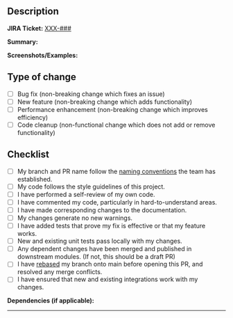 ## Description

<!-- Upon completing this template, please ensure that the PR title and content accurately reflect the changes -->

**JIRA Ticket:** [XXX-###](https://mfslcapstone.atlassian.net/browse/XXX-###)

**Summary:**
<!-- Please include a summary of the change, the issue it addresses, or the feature it implements. Clearly state the impact of this change on the existing system and any new functionalities being introduced. -->

**Screenshots/Examples:**
<!-- If applicable, add screenshots or examples to help explain your change. Label screenshots as necessary for clarity. -->

## Type of change

<!-- Please check the relevant option. -->

- [ ] Bug fix (non-breaking change which fixes an issue)
- [ ] New feature (non-breaking change which adds functionality)
- [ ] Performance enhancement (non-breaking change which improves efficiency)
- [ ] Code cleanup (non-functional change which does not add or remove functionality)

## Checklist

<!-- Please check off the items you have completed and provide explanations as necessary. -->

- [ ] My branch and PR name follow the [naming conventions](https://mfslcapstone.atlassian.net/wiki/spaces/SD/pages/4358145/Development+Naming+Conventions) the team has established.
- [ ] My code follows the style guidelines of this project.
- [ ] I have performed a self-review of my own code.
- [ ] I have commented my code, particularly in hard-to-understand areas.
- [ ] I have made corresponding changes to the documentation.
- [ ] My changes generate no new warnings.
- [ ] I have added tests that prove my fix is effective or that my feature works.
- [ ] New and existing unit tests pass locally with my changes.
- [ ] Any dependent changes have been merged and published in downstream modules. (If not, this should be a draft PR)
- [ ] I have [rebased](https://mfslcapstone.atlassian.net/wiki/spaces/SD/pages/4456479/How+To%3A+Rebase+Branch+Onto+Main) my branch onto main before opening this PR, and resolved any merge conflicts.
- [ ] I have ensured that new and existing integrations work with my changes.

**Dependencies (if applicable):**
<!-- List any dependencies that this PR introduces and the steps taken to mitigate impact on other components. -->

---
